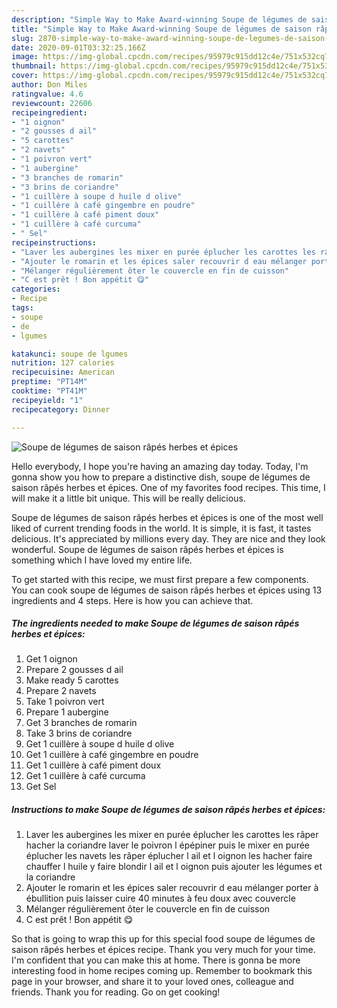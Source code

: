 ```yaml
---
description: "Simple Way to Make Award-winning Soupe de légumes de saison râpés herbes et épices"
title: "Simple Way to Make Award-winning Soupe de légumes de saison râpés herbes et épices"
slug: 2870-simple-way-to-make-award-winning-soupe-de-legumes-de-saison-rapes-herbes-et-epices
date: 2020-09-01T03:32:25.166Z
image: https://img-global.cpcdn.com/recipes/95979c915dd12c4e/751x532cq70/soupe-de-legumes-de-saison-rapes-herbes-et-epices-photo-principale-de-la-recette.jpg
thumbnail: https://img-global.cpcdn.com/recipes/95979c915dd12c4e/751x532cq70/soupe-de-legumes-de-saison-rapes-herbes-et-epices-photo-principale-de-la-recette.jpg
cover: https://img-global.cpcdn.com/recipes/95979c915dd12c4e/751x532cq70/soupe-de-legumes-de-saison-rapes-herbes-et-epices-photo-principale-de-la-recette.jpg
author: Don Miles
ratingvalue: 4.6
reviewcount: 22606
recipeingredient:
- "1 oignon"
- "2 gousses d ail"
- "5 carottes"
- "2 navets"
- "1 poivron vert"
- "1 aubergine"
- "3 branches de romarin"
- "3 brins de coriandre"
- "1 cuillère à soupe d huile d olive"
- "1 cuillère à café gingembre en poudre"
- "1 cuillère à café piment doux"
- "1 cuillère à café curcuma"
- " Sel"
recipeinstructions:
- "Laver les aubergines les mixer en purée éplucher les carottes les râper hacher la coriandre laver le poivron l épépiner puis le mixer en purée éplucher les navets les râper éplucher l ail et l oignon les hacher faire chauffer l huile y faire blondir l ail et l oignon puis ajouter les légumes et la coriandre"
- "Ajouter le romarin et les épices saler recouvrir d eau mélanger porter à ébullition puis laisser cuire 40 minutes à feu doux avec couvercle"
- "Mélanger régulièrement ôter le couvercle en fin de cuisson"
- "C est prêt ! Bon appétit 😋"
categories:
- Recipe
tags:
- soupe
- de
- lgumes

katakunci: soupe de lgumes 
nutrition: 127 calories
recipecuisine: American
preptime: "PT14M"
cooktime: "PT41M"
recipeyield: "1"
recipecategory: Dinner

---
```



![Soupe de légumes de saison râpés herbes et épices](https://img-global.cpcdn.com/recipes/95979c915dd12c4e/751x532cq70/soupe-de-legumes-de-saison-rapes-herbes-et-epices-photo-principale-de-la-recette.jpg)

Hello everybody, I hope you're having an amazing day today. Today, I'm gonna show you how to prepare a distinctive dish, soupe de légumes de saison râpés herbes et épices. One of my favorites food recipes. This time, I will make it a little bit unique. This will be really delicious.



Soupe de légumes de saison râpés herbes et épices is one of the most well liked of current trending foods in the world. It is simple, it is fast, it tastes delicious. It's appreciated by millions every day. They are nice and they look wonderful. Soupe de légumes de saison râpés herbes et épices is something which I have loved my entire life.


To get started with this recipe, we must first prepare a few components. You can cook soupe de légumes de saison râpés herbes et épices using 13 ingredients and 4 steps. Here is how you can achieve that.

<!--inarticleads1-->

##### The ingredients needed to make Soupe de légumes de saison râpés herbes et épices:

1. Get 1 oignon
1. Prepare 2 gousses d ail
1. Make ready 5 carottes
1. Prepare 2 navets
1. Take 1 poivron vert
1. Prepare 1 aubergine
1. Get 3 branches de romarin
1. Take 3 brins de coriandre
1. Get 1 cuillère à soupe d huile d olive
1. Get 1 cuillère à café gingembre en poudre
1. Get 1 cuillère à café piment doux
1. Get 1 cuillère à café curcuma
1. Get  Sel




<!--inarticleads2-->

##### Instructions to make Soupe de légumes de saison râpés herbes et épices:

1. Laver les aubergines les mixer en purée éplucher les carottes les râper hacher la coriandre laver le poivron l épépiner puis le mixer en purée éplucher les navets les râper éplucher l ail et l oignon les hacher faire chauffer l huile y faire blondir l ail et l oignon puis ajouter les légumes et la coriandre
1. Ajouter le romarin et les épices saler recouvrir d eau mélanger porter à ébullition puis laisser cuire 40 minutes à feu doux avec couvercle
1. Mélanger régulièrement ôter le couvercle en fin de cuisson
1. C est prêt ! Bon appétit 😋




So that is going to wrap this up for this special food soupe de légumes de saison râpés herbes et épices recipe. Thank you very much for your time. I'm confident that you can make this at home. There is gonna be more interesting food in home recipes coming up. Remember to bookmark this page in your browser, and share it to your loved ones, colleague and friends. Thank you for reading. Go on get cooking!
